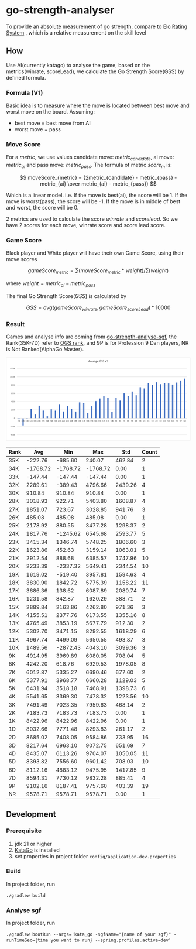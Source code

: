 # go-strength-analyser

To provide an absolute measurement of go strength, compare
to [Elo Rating System](https://en.wikipedia.org/wiki/Elo_rating_system.)
, which is a relative measurement on the skill level

## How

Use AI(currently katago) to analyse the game, based on the metrics(winrate, scoreLead), we calculate the Go Strength
Score(GSS)
by defined formula.

### Formula (V1)

Basic idea is to measure where the move is located between best move and worst move on the board. Assuming:

- best move = best move from AI
- worst move = pass

### Move Score

For a $metric$, we use values candidate move: $metric_{candidate}$, ai move: $metric_{ai}$ and pass move: $metric_{pass}$.
The formula of metric $score_m$ is:  

$$ moveScore_{metric} = {2metric_{candidate} - metric_{pass} - metric_{ai} \over metric_{ai} - metric_{pass}} $$

Which is a linear model. i.e. If the move is best(ai), the score will be 1. If the move is worst(pass), the score will be -1. If
the move is in middle of best and worst, the score will be 0.

2 metrics are used to calculate the score _winrate_ and _scorelead_.
So we have 2 scores for each move, winrate score and score lead score.

### Game Score

Black player and White player will have their own Game Score, using their move scores

$$ gameScore_{metric} = {\sum(moveScore_{metric} * weight) / \sum(weight)}$$

where $weight = metric_{ai} - metric_{pass}$

The final Go Strength Score($GSS$) is calculated by

$$ GSS = avg(gameScore_{winrate}, gameScore_{scoreLead}) * 10000 $$

### Result
Games and analyse info are coming from [go-strength-analyse-sgf](https://github.com/samabcde/go-strength-analyse-sgf), the Rank(35K-7D) refer to [OGS rank](https://github.com/online-go/online-go.com/wiki/Getting-Started-%7C-Creating-and-Adjusting-Your-Account#your-rating),
and 9P is for Profession 9 Dan players, NR is Not Ranked(AlphaGo Master).

![v1_result.png](formula/result/image/v1.png)

| Rank | Avg      | Min      | Max      | Std     | Count |
|------|----------|----------|----------|---------|-------|
| 35K  | -222.76  | -685.60  | 240.07   | 462.84  | 2     |
| 34K  | -1768.72 | -1768.72 | -1768.72 | 0.00    | 1     |
| 33K  | -147.44  | -147.44  | -147.44  | 0.00    | 1     |
| 32K  | 2289.61  | -389.43  | 4796.66  | 2439.26 | 4     |
| 30K  | 910.84   | 910.84   | 910.84   | 0.00    | 1     |
| 28K  | 3018.93  | 922.71   | 5403.80  | 1608.87 | 4     |
| 27K  | 1851.07  | 723.67   | 3028.85  | 941.76  | 3     |
| 26K  | 485.08   | 485.08   | 485.08   | 0.00    | 1     |
| 25K  | 2178.92  | 880.55   | 3477.28  | 1298.37 | 2     |
| 24K  | 1817.76  | -1245.62 | 6545.68  | 2593.77 | 5     |
| 23K  | 3415.34  | 1346.74  | 5748.25  | 1806.60 | 3     |
| 22K  | 1623.86  | 452.63   | 3159.14  | 1063.01 | 5     |
| 21K  | 2912.54  | 888.68   | 6385.57  | 1747.96 | 10    |
| 20K  | 2233.39  | -2337.32 | 5649.41  | 2344.54 | 10    |
| 19K  | 1619.02  | -519.40  | 3957.81  | 1594.63 | 4     |
| 18K  | 3830.90  | 1842.72  | 5775.39  | 1158.22 | 11    |
| 17K  | 3686.36  | 138.62   | 6087.89  | 2080.74 | 7     |
| 16K  | 1231.58  | 842.87   | 1620.29  | 388.71  | 2     |
| 15K  | 2889.84  | 2163.86  | 4262.80  | 971.36  | 3     |
| 14K  | 4155.51  | 2377.76  | 6173.55  | 1355.16 | 8     |
| 13K  | 4765.49  | 3853.19  | 5677.79  | 912.30  | 2     |
| 12K  | 5302.70  | 3471.15  | 8292.55  | 1618.29 | 6     |
| 11K  | 4967.74  | 4499.09  | 5650.55  | 493.87  | 3     |
| 10K  | 1489.56  | -2872.43 | 4043.10  | 3099.36 | 3     |
| 9K   | 4914.95  | 3969.89  | 6080.05  | 708.04  | 5     |
| 8K   | 4242.20  | 618.76   | 6929.53  | 1978.05 | 8     |
| 7K   | 6012.87  | 5335.27  | 6690.46  | 677.60  | 2     |
| 6K   | 5377.91  | 3968.77  | 6660.28  | 1129.03 | 5     |
| 5K   | 6431.94  | 3518.18  | 7468.91  | 1398.73 | 6     |
| 4K   | 5541.65  | 3369.30  | 7478.32  | 1223.56 | 10    |
| 3K   | 7491.49  | 7023.35  | 7959.63  | 468.14  | 2     |
| 2K   | 7183.73  | 7183.73  | 7183.73  | 0.00    | 1     |
| 1K   | 8422.96  | 8422.96  | 8422.96  | 0.00    | 1     |
| 1D   | 8032.66  | 7771.48  | 8293.83  | 261.17  | 2     |
| 2D   | 8685.02  | 7408.05  | 9584.86  | 733.95  | 16    |
| 3D   | 8217.64  | 6963.10  | 9072.75  | 651.69  | 7     |
| 4D   | 8435.07  | 6113.26  | 9704.07  | 1050.05 | 11    |
| 5D   | 8393.82  | 7556.60  | 9601.42  | 708.03  | 10    |
| 6D   | 8112.16  | 4883.12  | 9475.95  | 1417.85 | 9     |
| 7D   | 8594.31  | 7730.12  | 9832.28  | 885.41  | 4     |
| 9P   | 9102.16  | 8187.41  | 9757.60  | 403.39  | 19    |
| NR   | 9578.71  | 9578.71  | 9578.71  | 0.00    | 1     |

## Development

### Prerequisite
1. jdk 21 or higher
2. [KataGo](https://github.com/lightvector/KataGo) is installed
3. set properties in project folder `config/application-dev.properties`

### Build
In project folder, run 
```shell
./gradlew build
```

### Analyse sgf
In project folder, run 
```shell
./gradlew bootRun --args='kata_go -sgfName="{name of your sgf}" -runTimeSec={time you want to run} --spring.profiles.active=dev'
```
